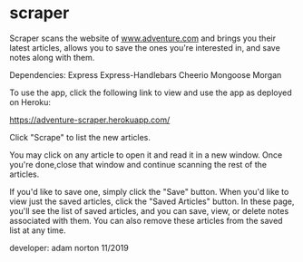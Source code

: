 # scraper

Scraper scans the website of www.adventure.com and brings you their latest articles, allows you to save the ones you're interested in, and save notes along with them.  

Dependencies:
Express
Express-Handlebars
Cheerio
Mongoose
Morgan

To use the app, click the following link to view and use the app as deployed on Heroku:

https://adventure-scraper.herokuapp.com/

Click "Scrape" to list the new articles. 

You may click on any article to open it and read it in a new window.  Once you're done,close that window and continue scanning the rest of the articles. 

If you'd like to save one, simply click the "Save" button.  When you'd like to view just the saved articles, click the "Saved Articles" button.  In these page, you'll see the list of saved articles, and you can save, view, or delete notes associated with them.  You can also remove these articles from the saved list at any time. 

developer: adam norton 11/2019


